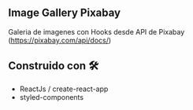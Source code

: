 ## Image Gallery Pixabay

Galeria de imagenes con Hooks desde API de Pixabay (https://pixabay.com/api/docs/)

## Construido con 🛠️

- ReactJs / create-react-app
- styled-components
